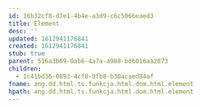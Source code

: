 ```yaml
---
id: 16b32cf8-d7e1-4b4e-a3d9-c6c5066eaed3
title: Element
desc: ''
updated: 1612941176841
created: 1612941176841
stub: true
parent: 516a3b69-0ab6-4a7a-a988-bd6016aa2873
children:
  - 1c41bd36-0893-4cf8-9fb8-b30acaed84af
fname: ang.dd.html.ts.funkcja.html.dom.html.element
hpath: ang.dd.html.ts.funkcja.html.dom.html.element
---
```



